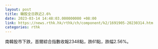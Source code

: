 ```yaml
---
layout: post
title: 韓股全日跌近2.6%
date: 2023-03-14 14:48:03.000000000 +08:00
link: https://news.rthk.hk/rthk/ch/component/k2/1691905-20230314.htm
categories: rthk
---
```


南韓股市下跌，首爾綜合指數收報2348點，跌61點，跌幅2.56%。
